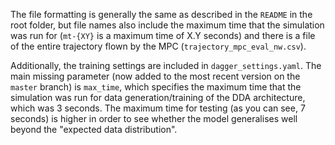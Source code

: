 The file formatting is generally the same as described in the `README` in the root folder, but file names also include the maximum time that the simulation was run for (`mt-{XY}` is a maximum time of X.Y seconds) and there is a file of the entire trajectory flown by the MPC (`trajectory_mpc_eval_nw.csv`).

Additionally, the training settings are included in `dagger_settings.yaml`. The main missing parameter (now added to the most recent version on the `master` branch) is `max_time`, which specifies the maximum time that the simulation was run for data generation/training of the DDA architecture, which was 3 seconds. The maximum time for testing (as you can see, 7 seconds) is higher in order to see whether the model generalises well beyond the "expected data distribution".